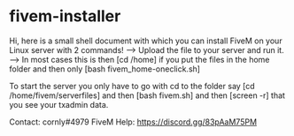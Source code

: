 # fivem-installer

Hi, here is a small shell document with which you can install FiveM on your Linux server with 2 commands!
--> Upload the file to your server and run it. 
--> In most cases this is then [cd /home] if you put the files in the home folder and then only [bash fivem_home-oneclick.sh]

To start the server you only have to go with cd to the folder say [cd /home/fivem/serverfiles] and then [bash fivem.sh] and then [screen -r] that you see your txadmin data.

Contact: cornly#4979
FiveM Help: https://discord.gg/83pAaM75PM
